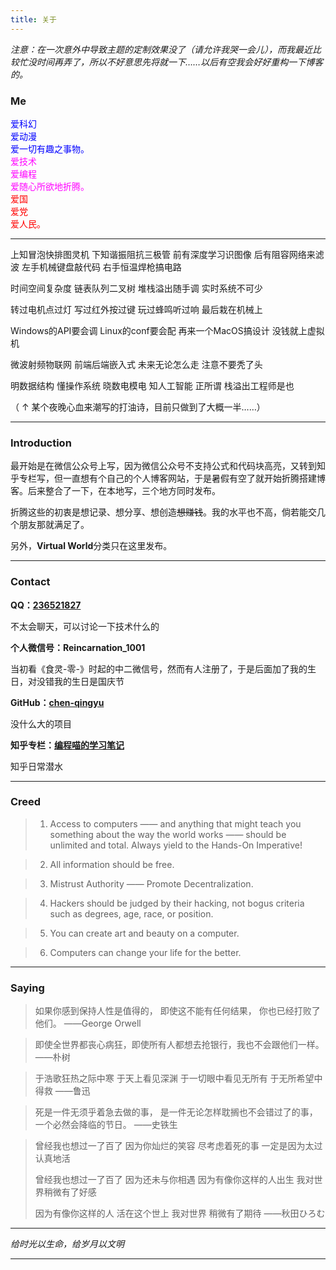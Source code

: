 ```yaml
---
title: 关于
---
```


*注意：在一次意外中导致主题的定制效果没了（请允许我哭一会儿），而我最近比较忙没时间再弄了，所以不好意思先将就一下……以后有空我会好好重构一下博客的。*

### Me

<font color="#0000FF">
爱科幻<br>
爱动漫<br>
爱一切有趣之事物。<br>
</font>

<font color="#FF00FF">
爱技术<br>
爱编程<br>
爱随心所欲地折腾。<br>
</font>

<font color="#FF0000">
爱国<br>
爱党<br>
爱人民。<br>
</font>

---

上知冒泡快排图灵机
下知谐振阻抗三极管
前有深度学习识图像
后有阻容网络来滤波
左手机械键盘敲代码
右手恒温焊枪搞电路

时间空间复杂度
链表队列二叉树
堆栈溢出随手调
实时系统不可少

转过电机点过灯
写过红外按过键
玩过蜂鸣听过响
最后栽在机械上

Windows的API要会调
Linux的conf要会配
再来一个MacOS搞设计
没钱就上虚拟机

微波射频物联网
前端后端嵌入式
未来无论怎么走
注意不要秃了头

明数据结构
懂操作系统
晓数电模电
知人工智能
正所谓
栈溢出工程师是也

（ ↑ 某个夜晚心血来潮写的打油诗，目前只做到了大概一半……）

---

### Introduction

最开始是在微信公众号上写，因为微信公众号不支持公式和代码块高亮，又转到知乎专栏写，但一直想有个自己的个人博客网站，于是暑假有空了就开始折腾搭建博客。后来整合了一下，在本地写，三个地方同时发布。

折腾这些的初衷是想记录、想分享、想创造~~想赚钱~~。我的水平也不高，倘若能交几个朋友那就满足了。

另外，**Virtual World**分类只在这里发布。

---

### Contact

**QQ：[236521827](http://wpa.qq.com/msgrd?v=3&uin=236521827&site=qq&menu=yes)**

不太会聊天，可以讨论一下技术什么的

**个人微信号：Reincarnation_1001**

当初看《食灵-零-》时起的中二微信号，然而有人注册了，于是后面加了我的生日，对没错我的生日是国庆节

**GitHub：[chen-qingyu](https://github.com/chen-qingyu)**

没什么大的项目

**知乎专栏：[编程喵的学习笔记](https://zhuanlan.zhihu.com/codecat)**

知乎日常潜水

---

### Creed

> 1. Access to computers —— and anything that might teach you something about the way the world works —— should be unlimited and total. Always yield to the Hands-On Imperative!

> 2. All information should be free.

> 3. Mistrust Authority —— Promote Decentralization.

> 4. Hackers should be judged by their hacking, not bogus criteria such as degrees, age, race, or position.

> 5. You can create art and beauty on a computer.

> 6. Computers can change your life for the better.

---

### Saying

> 如果你感到保持人性是值得的，
> 即使这不能有任何结果，
> 你也已经打败了他们。
> ——George Orwell


> 即使全世界都丧心病狂，即使所有人都想去抢银行，我也不会跟他们一样。
> ——朴树


> 于浩歌狂热之际中寒
> 于天上看见深渊
> 于一切眼中看见无所有
> 于无所希望中得救
> ——鲁迅


> 死是一件无须乎着急去做的事，
> 是一件无论怎样耽搁也不会错过了的事，
> 一个必然会降临的节日。
> ——史铁生


> 曾经我也想过一了百了
> 因为你灿烂的笑容
> 尽考虑着死的事
> 一定是因为太过认真地活
> 
> 曾经我也想过一了百了
> 因为还未与你相遇
> 因为有像你这样的人出生
> 我对世界稍微有了好感
> 
> 因为有像你这样的人
> 活在这个世上
> 我对世界
> 稍微有了期待
> ——秋田ひろむ

---

*给时光以生命，给岁月以文明*

---
